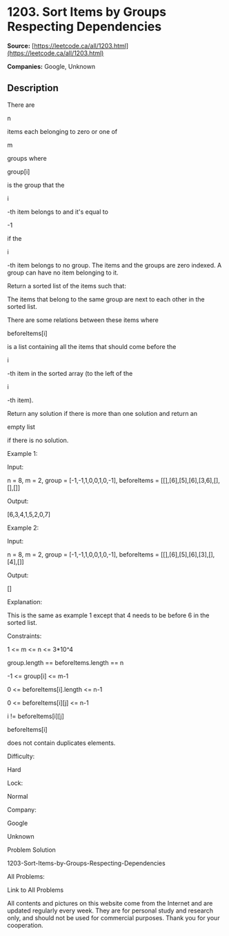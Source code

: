 # 1203. Sort Items by Groups Respecting Dependencies

**Source:** [https://leetcode.ca/all/1203.html](https://leetcode.ca/all/1203.html)

**Companies:** Google, Unknown

## Description

There are

n

items each belonging to zero or one
        of

m

groups where

group[i]

is the group that the

i

-th item belongs to and it's equal to

-1

if the

i

-th item belongs to no group. The items and the groups are zero indexed. A
        group can have no item belonging to it.

Return a sorted list of the items such that:

The items that belong to the same group are next to each other in the sorted list.

There are some relations between these items
            where

beforeItems[i]

is a list containing all the items that
            should come before the

i

-th item in the sorted array (to the left of
            the

i

-th item).

Return any solution if there is more than one solution and return an

empty
        list

if there is no solution.

Example 1:

Input:

n = 8, m = 2, group = [-1,-1,1,0,0,1,0,-1], beforeItems = [[],[6],[5],[6],[3,6],[],[],[]]

Output:

[6,3,4,1,5,2,0,7]

Example 2:

Input:

n = 8, m = 2, group = [-1,-1,1,0,0,1,0,-1], beforeItems = [[],[6],[5],[6],[3],[],[4],[]]

Output:

[]

Explanation:

This is the same as example 1 except that 4 needs to be before 6 in the sorted list.

Constraints:

1 <= m <= n <= 3*10^4

group.length == beforeItems.length == n

-1 <= group[i] <= m-1

0 <= beforeItems[i].length <= n-1

0 <= beforeItems[i][j] <= n-1

i != beforeItems[i][j]

beforeItems[i]

does not contain duplicates elements.

Difficulty:

Hard

Lock:

Normal

Company:

Google

Unknown

Problem Solution

1203-Sort-Items-by-Groups-Respecting-Dependencies

All Problems:

Link to All Problems

All contents and pictures on this website come from the Internet and are updated regularly every week. They are for personal study and research only, and should not be used for commercial purposes. Thank you for your cooperation.

